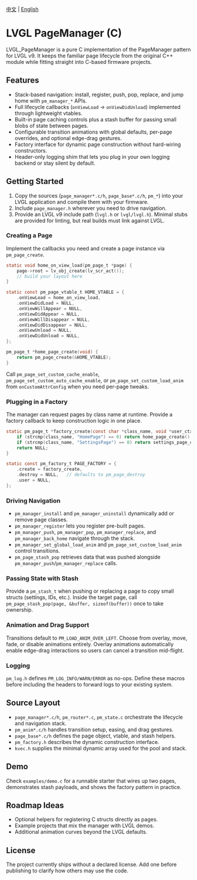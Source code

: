 [中文](README.zh.md) | [English](README.en.md)

# LVGL PageManager (C)

LVGL_PageManager is a pure C implementation of the PageManager pattern for LVGL v9. It keeps the familiar page lifecycle from the original C++ module while fitting straight into C-based firmware projects.

## Features
- Stack-based navigation: install, register, push, pop, replace, and jump home with `pm_manager_*` APIs.
- Full lifecycle callbacks (`onViewLoad` → `onViewDidUnload`) implemented through lightweight vtables.
- Built-in page caching controls plus a stash buffer for passing small blobs of state between pages.
- Configurable transition animations with global defaults, per-page overrides, and optional edge-drag gestures.
- Factory interface for dynamic page construction without hard-wiring constructors.
- Header-only logging shim that lets you plug in your own logging backend or stay silent by default.

## Getting Started
1. Copy the sources (`page_manager*.c/h`, `page_base*.c/h`, `pm_*`) into your LVGL application and compile them with your firmware.
2. Include `page_manager.h` wherever you need to drive navigation.
3. Provide an LVGL v9 include path (`lvgl.h` or `lvgl/lvgl.h`). Minimal stubs are provided for linting, but real builds must link against LVGL.

### Creating a Page
Implement the callbacks you need and create a page instance via `pm_page_create`.

```c
static void home_on_view_load(pm_page_t *page) {
    page->root = lv_obj_create(lv_scr_act());
    // build your layout here
}

static const pm_page_vtable_t HOME_VTABLE = {
    .onViewLoad = home_on_view_load,
    .onViewDidLoad = NULL,
    .onViewWillAppear = NULL,
    .onViewDidAppear = NULL,
    .onViewWillDisappear = NULL,
    .onViewDidDisappear = NULL,
    .onViewUnload = NULL,
    .onViewDidUnload = NULL,
};

pm_page_t *home_page_create(void) {
    return pm_page_create(&HOME_VTABLE);
}
```

Call `pm_page_set_custom_cache_enable`, `pm_page_set_custom_auto_cache_enable`, or `pm_page_set_custom_load_anim` from `onCustomAttrConfig` when you need per-page tweaks.

### Plugging in a Factory
The manager can request pages by class name at runtime. Provide a factory callback to keep construction logic in one place.

```c
static pm_page_t *factory_create(const char *class_name, void *user_ctx) {
    if (strcmp(class_name, "HomePage") == 0) return home_page_create();
    if (strcmp(class_name, "SettingsPage") == 0) return settings_page_create();
    return NULL;
}

static const pm_factory_t PAGE_FACTORY = {
    .create = factory_create,
    .destroy = NULL,   // defaults to pm_page_destroy
    .user = NULL,
};
```

### Driving Navigation
- `pm_manager_install` and `pm_manager_uninstall` dynamically add or remove page classes.
- `pm_manager_register` lets you register pre-built pages.
- `pm_manager_push`, `pm_manager_pop`, `pm_manager_replace`, and `pm_manager_back_home` navigate through the stack.
- `pm_manager_set_global_load_anim` and `pm_page_set_custom_load_anim` control transitions.
- `pm_page_stash_pop` retrieves data that was pushed alongside `pm_manager_push`/`pm_manager_replace` calls.

### Passing State with Stash
Provide a `pm_stash_t` when pushing or replacing a page to copy small structs (settings, IDs, etc.). Inside the target page, call `pm_page_stash_pop(page, &buffer, sizeof(buffer))` once to take ownership.

### Animation and Drag Support
Transitions default to `PM_LOAD_ANIM_OVER_LEFT`. Choose from overlay, move, fade, or disable animations entirely. Overlay animations automatically enable edge-drag interactions so users can cancel a transition mid-flight.

### Logging
`pm_log.h` defines `PM_LOG_INFO/WARN/ERROR` as no-ops. Define these macros before including the headers to forward logs to your existing system.

## Source Layout
- `page_manager*.c/h`, `pm_router*.c`, `pm_state.c` orchestrate the lifecycle and navigation stack.
- `pm_anim*.c/h` handles transition setup, easing, and drag gestures.
- `page_base*.c/h` defines the page object, vtable, and stash helpers.
- `pm_factory.h` describes the dynamic construction interface.
- `kvec.h` supplies the minimal dynamic array used for the pool and stack.

## Demo
Check `examples/demo.c` for a runnable starter that wires up two pages, demonstrates stash payloads, and shows the factory pattern in practice.

## Roadmap Ideas
- Optional helpers for registering C structs directly as pages.
- Example projects that mix the manager with LVGL demos.
- Additional animation curves beyond the LVGL defaults.

## License
The project currently ships without a declared license. Add one before publishing to clarify how others may use the code.

